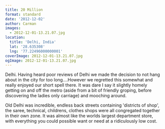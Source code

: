 ```yaml
---
title: 20 Million
format: standard
date: '2012-12-02'
author: Carman
images:
  - 2012-12-01-13.21.07.jpg
location:
  title: 'Delhi, India'
  lat: '28.635308'
  lng: '77.22496000000001'
coverImage: 2012-12-01-13.21.07.jpg
ogImage: 2012-12-01-13.21.07.jpg
---
```

Delhi. Having heard poor reviews of Delhi we made the decision to not hang about in the city for too long....However we regretted this somewhat and really enjoyed our short spell there. It was dare I say it slightly homely getting on and off the metro (aside from a bit of friendly groping, before discovering the ladies only carriage) and mooching around.

Old Delhi was incredible, endless back streets containing 'districts of shop', the saree, technical, childrens, clothes shops were all congregated together in their own zone. It was almost like the worlds largest department store, with everything you could possible want or need at a ridiculously low cost.
